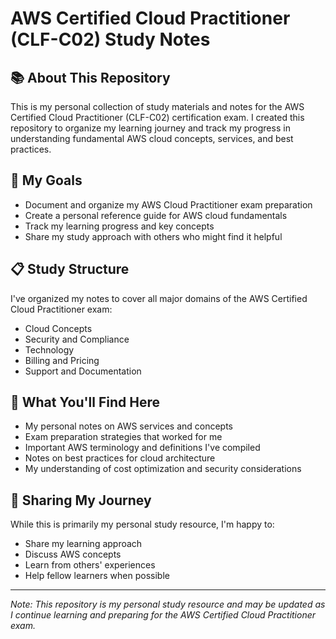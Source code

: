 # AWS Certified Cloud Practitioner (CLF-C02) Study Notes

## 📚 About This Repository

This is my personal collection of study materials and notes for the AWS Certified Cloud Practitioner (CLF-C02) certification exam. I created this repository to organize my learning journey and track my progress in understanding fundamental AWS cloud concepts, services, and best practices.

## 🎯 My Goals

- Document and organize my AWS Cloud Practitioner exam preparation
- Create a personal reference guide for AWS cloud fundamentals
- Track my learning progress and key concepts
- Share my study approach with others who might find it helpful

## 📋 Study Structure

I've organized my notes to cover all major domains of the AWS Certified Cloud Practitioner exam:

- Cloud Concepts
- Security and Compliance
- Technology
- Billing and Pricing
- Support and Documentation

## 🚀 What You'll Find Here

- My personal notes on AWS services and concepts
- Exam preparation strategies that worked for me
- Important AWS terminology and definitions I've compiled
- Notes on best practices for cloud architecture
- My understanding of cost optimization and security considerations

## 🤝 Sharing My Journey

While this is primarily my personal study resource, I'm happy to:

- Share my learning approach
- Discuss AWS concepts
- Learn from others' experiences
- Help fellow learners when possible

---

_Note: This repository is my personal study resource and may be updated as I continue learning and preparing for the AWS Certified Cloud Practitioner exam._
